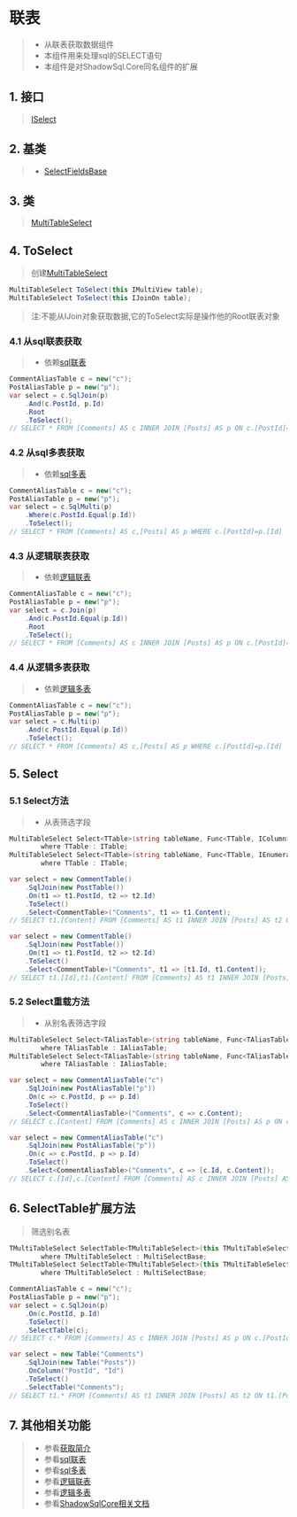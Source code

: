 # 联表
>* 从联表获取数据组件
>* 本组件用来处理sql的SELECT语句
>* 本组件是对ShadowSql.Core同名组件的扩展

## 1. 接口
>[ISelect](xref:ShadowSql.Select.ISelect)

## 2. 基类
>* [SelectFieldsBase](xref:ShadowSql.SelectFields.SelectFieldsBase)

## 3. 类
>[MultiTableSelect](xref:ShadowSql.Select.MultiTableSelect)

## 4. ToSelect
>创建[MultiTableSelect](xref:ShadowSql.Select.MultiTableSelect)
~~~csharp
MultiTableSelect ToSelect(this IMultiView table);
MultiTableSelect ToSelect(this IJoinOn table);
~~~
>注:不能从IJoin对象获取数据,它的ToSelect实际是操作他的Root联表对象

### 4.1 从sql联表获取
>* 依赖[sql联表](../sqlquery/join.md)
~~~csharp
CommentAliasTable c = new("c");
PostAliasTable p = new("p");
var select = c.SqlJoin(p)
    .And(c.PostId, p.Id)
    .Root
    .ToSelect();
// SELECT * FROM [Comments] AS c INNER JOIN [Posts] AS p ON c.[PostId]=p.[Id]
~~~

### 4.2 从sql多表获取
>* 依赖[sql多表](../sqlquery/multi.md)
~~~csharp
CommentAliasTable c = new("c");
PostAliasTable p = new("p");
var select = c.SqlMulti(p)
    .Where(c.PostId.Equal(p.Id))
    .ToSelect();
// SELECT * FROM [Comments] AS c,[Posts] AS p WHERE c.[PostId]=p.[Id]
~~~

### 4.3 从逻辑联表获取
>* 依赖[逻辑联表](../query/join.md)
~~~csharp
CommentAliasTable c = new("c");
PostAliasTable p = new("p");
var select = c.Join(p)
    .And(c.PostId.Equal(p.Id))
    .Root
    .ToSelect();
// SELECT * FROM [Comments] AS c INNER JOIN [Posts] AS p ON c.[PostId]=p.[Id]
~~~

### 4.4 从逻辑多表获取
>* 依赖[逻辑多表](../query/multi.md)
~~~csharp
CommentAliasTable c = new("c");
PostAliasTable p = new("p");
var select = c.Multi(p)
    .And(c.PostId.Equal(p.Id))
    .ToSelect();
// SELECT * FROM [Comments] AS c,[Posts] AS p WHERE c.[PostId]=p.[Id]
~~~

## 5. Select
### 5.1 Select方法
>* 从表筛选字段
~~~csharp
MultiTableSelect Select<TTable>(string tableName, Func<TTable, IColumn> select)
        where TTable : ITable;
MultiTableSelect Select<TTable>(string tableName, Func<TTable, IEnumerable<IColumn>> select)
        where TTable : ITable;
~~~
~~~csharp
var select = new CommentTable()
    .SqlJoin(new PostTable())
    .On(t1 => t1.PostId, t2 => t2.Id)
    .ToSelect()
    .Select<CommentTable>("Comments", t1 => t1.Content);
// SELECT t1.[Content] FROM [Comments] AS t1 INNER JOIN [Posts] AS t2 ON t1.[PostId]=t2.[Id]
~~~
~~~csharp
var select = new CommentTable()
    .SqlJoin(new PostTable())
    .On(t1 => t1.PostId, t2 => t2.Id)
    .ToSelect()
    .Select<CommentTable>("Comments", t1 => [t1.Id, t1.Content]);
// SELECT t1.[Id],t1.[Content] FROM [Comments] AS t1 INNER JOIN [Posts] AS t2 ON t1.[PostId]=t2.[Id]
~~~

### 5.2 Select重载方法
>* 从别名表筛选字段
~~~csharp
MultiTableSelect Select<TAliasTable>(string tableName, Func<TAliasTable, IFieldView> select)
        where TAliasTable : IAliasTable;
MultiTableSelect Select<TAliasTable>(string tableName, Func<TAliasTable, IEnumerable<IFieldView>> select)
        where TAliasTable : IAliasTable;
~~~
~~~csharp
var select = new CommentAliasTable("c")
    .SqlJoin(new PostAliasTable("p"))
    .On(c => c.PostId, p => p.Id)
    .ToSelect()
    .Select<CommentAliasTable>("Comments", c => c.Content);
// SELECT c.[Content] FROM [Comments] AS c INNER JOIN [Posts] AS p ON c.[PostId]=p.[Id]
~~~
~~~csharp
var select = new CommentAliasTable("c")
    .SqlJoin(new PostAliasTable("p"))
    .On(c => c.PostId, p => p.Id)
    .ToSelect()
    .Select<CommentAliasTable>("Comments", c => [c.Id, c.Content]);
// SELECT c.[Id],c.[Content] FROM [Comments] AS c INNER JOIN [Posts] AS p ON c.[PostId]=p.[Id]
~~~

## 6. SelectTable扩展方法
>筛选别名表
~~~csharp
TMultiTableSelect SelectTable<TMultiTableSelect>(this TMultiTableSelect multiSelect, IAliasTable aliasTable)
        where TMultiTableSelect : MultiSelectBase;
TMultiTableSelect SelectTable<TMultiTableSelect>(this TMultiTableSelect multiSelect, string tableName)
        where TMultiTableSelect : MultiSelectBase;
~~~
~~~csharp
CommentAliasTable c = new("c");
PostAliasTable p = new("p");
var select = c.SqlJoin(p)
    .On(c.PostId, p.Id)
    .ToSelect()
    .SelectTable(c);
// SELECT c.* FROM [Comments] AS c INNER JOIN [Posts] AS p ON c.[PostId]=p.[Id]
~~~
~~~csharp
var select = new Table("Comments")
    .SqlJoin(new Table("Posts"))
    .OnColumn("PostId", "Id")
    .ToSelect()
    .SelectTable("Comments");
// SELECT t1.* FROM [Comments] AS t1 INNER JOIN [Posts] AS t2 ON t1.[PostId]=t2.[Id]
~~~

## 7. 其他相关功能
>* 参看[获取简介](./index.md)
>* 参看[sql联表](../sqlquery/join.md)
>* 参看[sql多表](../sqlquery/multi.md)
>* 参看[逻辑联表](../query/join.md)
>* 参看[逻辑多表](../query/multi.md)
>* 参看[ShadowSqlCore相关文档](../../shadowcore/select/index.md)
